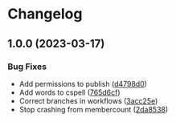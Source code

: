 # Changelog

## 1.0.0 (2023-03-17)


### Bug Fixes

* Add permissions to publish ([d4798d0](https://github.com/KieranRobson/HullPS/commit/d4798d0e8ddca388a36f573163fc84d5a588242b))
* Add words to cspell ([765d6cf](https://github.com/KieranRobson/HullPS/commit/765d6cfdddcdb81b2dcee33499003f2b97f32ff4))
* Correct branches in workflows ([3acc25e](https://github.com/KieranRobson/HullPS/commit/3acc25e82b859916016ad0a6825eeeee20932d40))
* Stop crashing from membercount ([2da8538](https://github.com/KieranRobson/HullPS/commit/2da853891af74697e62ceac6b734f7e9f6f55447))
